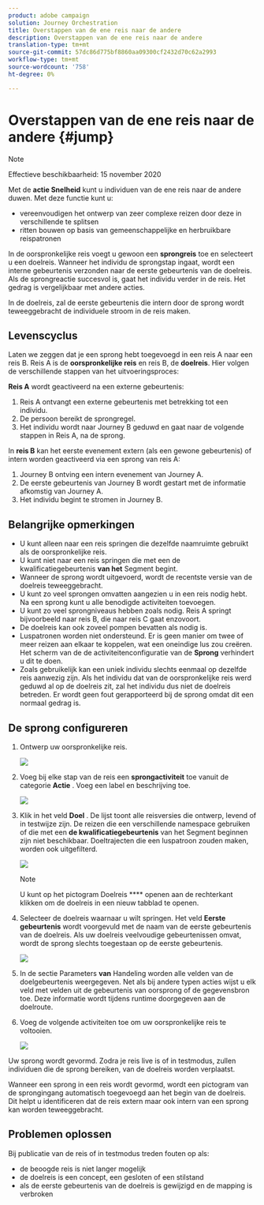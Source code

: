```yaml
---
product: adobe campaign
solution: Journey Orchestration
title: Overstappen van de ene reis naar de andere
description: Overstappen van de ene reis naar de andere
translation-type: tm+mt
source-git-commit: 57dc86d775bf8860aa09300cf2432d70c62a2993
workflow-type: tm+mt
source-wordcount: '758'
ht-degree: 0%

---
```



# Overstappen van de ene reis naar de andere {#jump}

>[!NOTE]
>
>Effectieve beschikbaarheid: 15 november 2020

Met de **actie Snelheid** kunt u individuen van de ene reis naar de andere duwen. Met deze functie kunt u:

* vereenvoudigen het ontwerp van zeer complexe reizen door deze in verschillende te splitsen
* ritten bouwen op basis van gemeenschappelijke en herbruikbare reispatronen

In de oorspronkelijke reis voegt u gewoon een **sprongreis** toe en selecteert u een doelreis. Wanneer het individu de sprongstap ingaat, wordt een interne gebeurtenis verzonden naar de eerste gebeurtenis van de doelreis. Als de sprongreactie succesvol is, gaat het individu verder in de reis. Het gedrag is vergelijkbaar met andere acties.

In de doelreis, zal de eerste gebeurtenis die intern door de sprong wordt teweeggebracht de individuele stroom in de reis maken.

## Levenscyclus

Laten we zeggen dat je een sprong hebt toegevoegd in een reis A naar een reis B. Reis A is de **oorspronkelijke reis** en reis B, de **doelreis**.
Hier volgen de verschillende stappen van het uitvoeringsproces:

**Reis A** wordt geactiveerd na een externe gebeurtenis:

1. Reis A ontvangt een externe gebeurtenis met betrekking tot een individu.
1. De persoon bereikt de sprongregel.
1. Het individu wordt naar Journey B geduwd en gaat naar de volgende stappen in Reis A, na de sprong.

In **reis B** kan het eerste evenement extern (als een gewone gebeurtenis) of intern worden geactiveerd via een sprong van reis A:

1. Journey B ontving een intern evenement van Journey A.
1. De eerste gebeurtenis van Journey B wordt gestart met de informatie afkomstig van Journey A.
1. Het individu begint te stromen in Journey B.

## Belangrijke opmerkingen

* U kunt alleen naar een reis springen die dezelfde naamruimte gebruikt als de oorspronkelijke reis.
* U kunt niet naar een reis springen die met een de kwalificatiegebeurtenis **van het** Segment begint.
* Wanneer de sprong wordt uitgevoerd, wordt de recentste versie van de doelreis teweeggebracht.
* U kunt zo veel sprongen omvatten aangezien u in een reis nodig hebt. Na een sprong kunt u alle benodigde activiteiten toevoegen.
* U kunt zo veel sprongniveaus hebben zoals nodig. Reis A springt bijvoorbeeld naar reis B, die naar reis C gaat enzovoort.
* De doelreis kan ook zoveel pompen bevatten als nodig is.
* Luspatronen worden niet ondersteund. Er is geen manier om twee of meer reizen aan elkaar te koppelen, wat een oneindige lus zou creëren. Het scherm van de de activiteitenconfiguratie van de **Sprong** verhindert u dit te doen.
* Zoals gebruikelijk kan een uniek individu slechts eenmaal op dezelfde reis aanwezig zijn. Als het individu dat van de oorspronkelijke reis werd geduwd al op de doelreis zit, zal het individu dus niet de doelreis betreden. Er wordt geen fout gerapporteerd bij de sprong omdat dit een normaal gedrag is.

## De sprong configureren

1. Ontwerp uw oorspronkelijke reis.

   ![](../assets/jump1.png)

1. Voeg bij elke stap van de reis een **sprongactiviteit** toe vanuit de categorie **Actie** . Voeg een label en beschrijving toe.

   ![](../assets/jump2.png)

1. Klik in het veld **Doel** .
De lijst toont alle reisversies die ontwerp, levend of in testwijze zijn. De reizen die een verschillende namespace gebruiken of die met een **de kwalificatiegebeurtenis** van het Segment beginnen zijn niet beschikbaar. Doeltrajecten die een luspatroon zouden maken, worden ook uitgefilterd.

   ![](../assets/jump3.png)

   >[!NOTE]
   >
   >U kunt op het pictogram Doelreis **** openen aan de rechterkant klikken om de doelreis in een nieuw tabblad te openen.

1. Selecteer de doelreis waarnaar u wilt springen.
Het veld **Eerste gebeurtenis** wordt voorgevuld met de naam van de eerste gebeurtenis van de doelreis. Als uw doelreis veelvoudige gebeurtenissen omvat, wordt de sprong slechts toegestaan op de eerste gebeurtenis.

   ![](../assets/jump4.png)

1. In de sectie Parameters **van** Handeling worden alle velden van de doelgebeurtenis weergegeven. Net als bij andere typen acties wijst u elk veld met velden uit de gebeurtenis van oorsprong of de gegevensbron toe. Deze informatie wordt tijdens runtime doorgegeven aan de doelroute.
1. Voeg de volgende activiteiten toe om uw oorspronkelijke reis te voltooien.

   ![](../assets/jump5.png)

Uw sprong wordt gevormd. Zodra je reis live is of in testmodus, zullen individuen die de sprong bereiken, van de doelreis worden verplaatst.

Wanneer een sprong in een reis wordt gevormd, wordt een pictogram van de sprongingang automatisch toegevoegd aan het begin van de doelreis. Dit helpt u identificeren dat de reis extern maar ook intern van een sprong kan worden teweeggebracht.

## Problemen oplossen

Bij publicatie van de reis of in testmodus treden fouten op als:
* de beoogde reis is niet langer mogelijk
* de doelreis is een concept, een gesloten of een stilstand
* als de eerste gebeurtenis van de doelreis is gewijzigd en de mapping is verbroken
